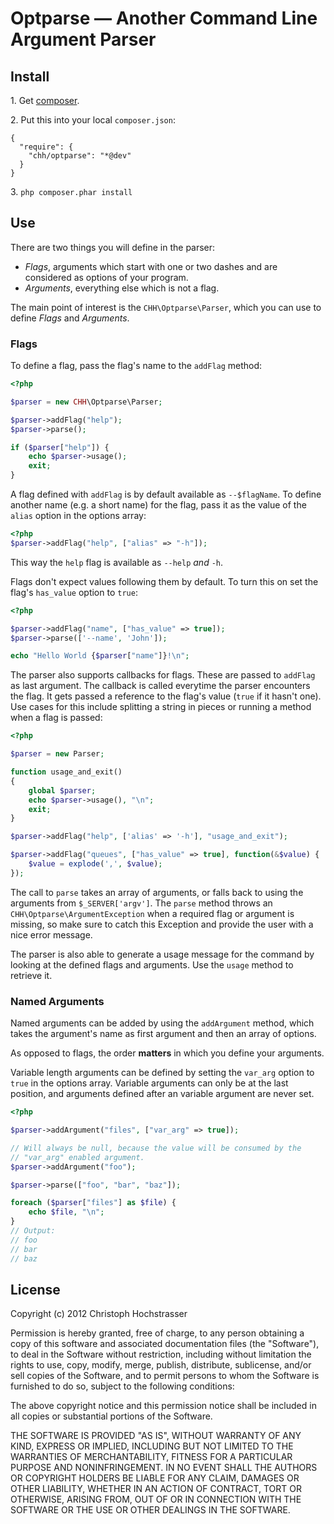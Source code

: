 # Optparse — Another Command Line Argument Parser

## Install

1\. Get [composer](http://getcomposer.org).

2\. Put this into your local `composer.json`:
```
{
  "require": {
    "chh/optparse": "*@dev"
  }
}
```

3\. `php composer.phar install`

## Use

There are two things you will define in the parser:

 - _Flags_, arguments which start with one or two dashes and are
   considered as options of your program.
 - _Arguments_, everything else which is not a flag.

The main point of interest is the `CHH\Optparse\Parser`, which you can
use to define _Flags_ and _Arguments_.

### Flags

To define a flag, pass the flag's name to the `addFlag` method:

```php
<?php

$parser = new CHH\Optparse\Parser;

$parser->addFlag("help");
$parser->parse();

if ($parser["help"]) {
    echo $parser->usage();
    exit;
}
```

A flag defined with `addFlag` is by default available as `--$flagName`.
To define another name (e.g. a short name) for the flag, pass it as the
value of the `alias` option in the options array:

```php
<?php
$parser->addFlag("help", ["alias" => "-h"]);
```

This way the `help` flag is available as `--help` _and_ `-h`.

Flags don't expect values following them by default. To turn this on set the flag's `has_value` option
to `true`:

```php
<?php

$parser->addFlag("name", ["has_value" => true]);
$parser->parse(['--name', 'John']);

echo "Hello World {$parser["name"]}!\n";
```

The parser also supports callbacks for flags. These are passed to
`addFlag` as last argument. The callback is called everytime the parser
encounters the flag. It gets passed a reference to the flag's value (`true` if it
hasn't one). Use cases for this include splitting a string in pieces or
running a method when a flag is passed:

```php
<?php

$parser = new Parser;

function usage_and_exit()
{
    global $parser;
    echo $parser->usage(), "\n";
    exit;
}

$parser->addFlag("help", ['alias' => '-h'], "usage_and_exit");

$parser->addFlag("queues", ["has_value" => true], function(&$value) {
    $value = explode(',', $value);
});
```

The call to `parse` takes an array of arguments, or falls back to using
the arguments from `$_SERVER['argv']`. The `parse` method throws an
`CHH\Optparse\ArgumentException` when a required flag or argument is missing, so make
sure to catch this Exception and provide the user with a nice error
message.

The parser is also able to generate a usage message for the command by
looking at the defined flags and arguments. Use the `usage` method to
retrieve it.

### Named Arguments

Named arguments can be added by using the `addArgument` method, which
takes the argument's name as first argument and then an array of
options.

As opposed to flags, the order **matters** in which you define your
arguments.

Variable length arguments can be defined by setting the `var_arg` option
to `true` in the options array. Variable arguments can only be at the
last position, and arguments defined after an variable argument are
never set.

```php
<?php

$parser->addArgument("files", ["var_arg" => true]);

// Will always be null, because the value will be consumed by the
// "var_arg" enabled argument.
$parser->addArgument("foo");

$parser->parse(["foo", "bar", "baz"]);

foreach ($parser["files"] as $file) {
    echo $file, "\n";
}
// Output:
// foo
// bar
// baz
```

## License

Copyright (c) 2012 Christoph Hochstrasser

Permission is hereby granted, free of charge, to any person obtaining a copy of this software and associated documentation files (the "Software"), to deal in the Software without restriction, including without limitation the rights to use, copy, modify, merge, publish, distribute, sublicense, and/or sell copies of the Software, and to permit persons to whom the Software is furnished to do so, subject to the following conditions:

The above copyright notice and this permission notice shall be included in all copies or substantial portions of the Software.

THE SOFTWARE IS PROVIDED "AS IS", WITHOUT WARRANTY OF ANY KIND, EXPRESS OR IMPLIED, INCLUDING BUT NOT LIMITED TO THE WARRANTIES OF MERCHANTABILITY, FITNESS FOR A PARTICULAR PURPOSE AND NONINFRINGEMENT. IN NO EVENT SHALL THE AUTHORS OR COPYRIGHT HOLDERS BE LIABLE FOR ANY CLAIM, DAMAGES OR OTHER LIABILITY, WHETHER IN AN ACTION OF CONTRACT, TORT OR OTHERWISE, ARISING FROM, OUT OF OR IN CONNECTION WITH THE SOFTWARE OR THE USE OR OTHER DEALINGS IN THE SOFTWARE.